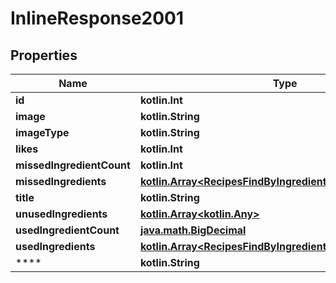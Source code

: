 
# InlineResponse2001

## Properties
Name | Type | Description | Notes
------------ | ------------- | ------------- | -------------
**id** | **kotlin.Int** |  | 
**image** | **kotlin.String** |  | 
**imageType** | **kotlin.String** |  | 
**likes** | **kotlin.Int** |  | 
**missedIngredientCount** | **kotlin.Int** |  | 
**missedIngredients** | [**kotlin.Array&lt;RecipesFindByIngredientsMissedIngredients&gt;**](RecipesFindByIngredientsMissedIngredients.md) |  | 
**title** | **kotlin.String** |  | 
**unusedIngredients** | [**kotlin.Array&lt;kotlin.Any&gt;**](kotlin.Any.md) |  | 
**usedIngredientCount** | [**java.math.BigDecimal**](java.math.BigDecimal.md) |  | 
**usedIngredients** | [**kotlin.Array&lt;RecipesFindByIngredientsMissedIngredients&gt;**](RecipesFindByIngredientsMissedIngredients.md) |  | 
**** | **kotlin.String** |  |  [optional]



